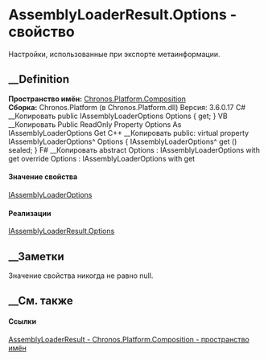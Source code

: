 # AssemblyLoaderResult<TMetadata>.Options - свойство
Настройки, использованные при экспорте метаинформации.
##  __Definition
 **Пространство имён:**
[Chronos.Platform.Composition](N_Chronos_Platform_Composition.htm)  
 **Сборка:** Chronos.Platform (в Chronos.Platform.dll) Версия: 3.6.0.17
C# __Копировать
     public IAssemblyLoaderOptions Options { get; }
VB __Копировать
     Public ReadOnly Property Options As IAssemblyLoaderOptions
    	Get
C++ __Копировать
     public:
    virtual property IAssemblyLoaderOptions^ Options {
    	IAssemblyLoaderOptions^ get () sealed;
    }
F# __Копировать
     abstract Options : IAssemblyLoaderOptions with get
    override Options : IAssemblyLoaderOptions with get
#### Значение свойства
[IAssemblyLoaderOptions](T_Chronos_Platform_Composition_IAssemblyLoaderOptions.htm)
#### Реализации
[IAssemblyLoaderResult<TMetadata>.Options](P_Chronos_Platform_Composition_IAssemblyLoaderResult_1_Options.htm)  
##  __Заметки
Значение свойства никогда не равно null.
## __См. также
#### Ссылки
[AssemblyLoaderResult<TMetadata> \-
](T_Chronos_Platform_Composition_AssemblyLoaderResult_1.htm)
[Chronos.Platform.Composition - пространство
имён](N_Chronos_Platform_Composition.htm)
